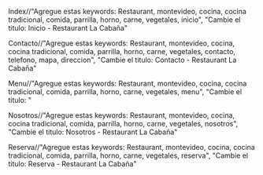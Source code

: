 Index//"Agregue estas keywords: Restaurant, montevideo, cocina, cocina tradicional, comida, parrilla, horno, carne, vegetales, inicio",
"Cambie el titulo: Inicio - Restaurant La Cabaña"

Contacto//"Agregue estas keywords: Restaurant, montevideo, cocina, cocina tradicional, comida, parrilla, horno, carne, vegetales, contacto, telefono, mapa, direccion", 
"Cambie el titulo: Contacto - Restaurant La Cabaña"

Menu//"Agregue estas keywords: Restaurant, montevideo, cocina, cocina tradicional, comida, parrilla, horno, carne, vegetales, menu", 
"Cambie el titulo: "

Nosotros//"Agregue estas keywords: Restaurant, montevideo, cocina, cocina tradicional, comida, parrilla, horno, carne, vegetales, nosotros", 
"Cambie el titulo: Nosotros - Restaurant La Cabaña"

Reserva//"Agregue estas keywords: Restaurant, montevideo, cocina, cocina tradicional, comida, parrilla, horno, carne, vegetales, reserva", 
"Cambie el titulo: Reserva - Restaurant La Cabaña"
